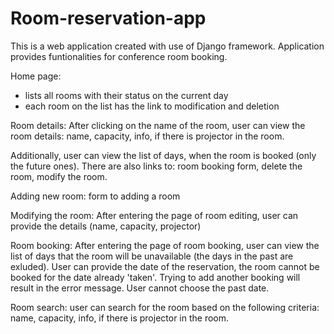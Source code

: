 # Room-reservation-app

This is a web application created with use of Django framework. Application provides funtionalities for conference room booking.

Home page:
- lists all rooms with their status on the current day
- each room on the list has the link to modification and deletion 

Room details:
After clicking on the name of the room, user can view the room details:
    name,
    capacity,
    info, if there is projector in the room.

Additionally, user can view the list of days, when the room is booked (only the future ones).
There are also links to:
    room booking form,
    delete the room,
    modify the room.

Adding new room:
  form to adding a room
  
Modifying the room:
After entering the page of room editing, user can provide the details (name, capacity, projector)

Room booking:
After entering the page of room booking, user can view the list of days that the room will be unavailable (the days in the past are exluded). User can provide the date of the reservation, the room cannot be booked for the date already 'taken'. Trying to add another booking will result in the error message. User cannot choose the past date.

Room search:
user can search for the room based on the following criteria:
    name,
    capacity,
    info, if there is projector in the room.
